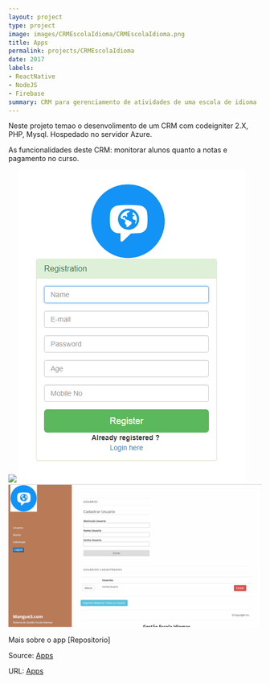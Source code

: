 ```yaml
---
layout: project
type: project
image: images/CRMEscolaIdioma/CRMEscolaIdioma.png
title: Apps
permalink: projects/CRMEscolaIdioma
date: 2017
labels:
- ReactNative
- NodeJS
- Firebase
summary: CRM para gerenciamento de atividades de uma escola de idioma
---
```


Neste projeto temao o desenvolimento de um CRM com codeigniter 2.X, PHP, Mysql.
Hospedado no servidor Azure.

As funcionalidades deste CRM: monitorar alunos quanto a notas e pagamento no curso.


<div class="ui small rounded images">
  <img class="ui image" src="../images/CRMEscolaIdioma/telaLogin.jpg">
  <img class="ui image" src="../images/CRMEscolaIdioma/telaCadastroUsuario.png">
  <img class="ui image" src="../images/CRMEscolaIdioma/telaHome.png">
</div>



Mais sobre o app [Repositorio]

Source: <a href="https://github.com/alexjosesilva/Curso-React-Native">
	<i class="large github icon"></i> Apps
</a>

URL: <a href="http://sistemagestaoescolar.azurewebsites.net">
	<i class="large octicon-globe icon"></i> Apps
</a>
